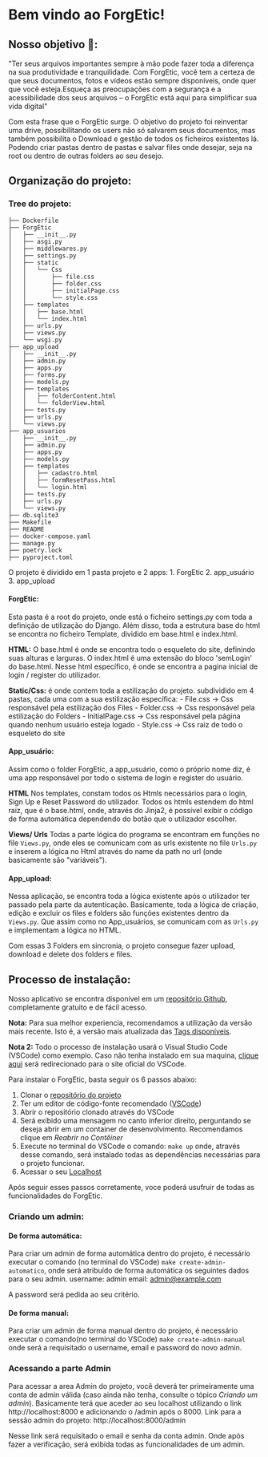 # Bem vindo ao ForgEtic! 


## Nosso objetivo 🎯: 

"Ter seus arquivos importantes sempre à mão pode fazer toda a diferença na sua produtividade e tranquilidade. Com ForgEtic, você tem a certeza de que seus documentos, fotos e vídeos estão sempre disponíveis, onde quer que você esteja.Esqueça as preocupações com a segurança e a acessibilidade dos seus arquivos – o ForgEtic está aqui para simplificar sua vida digital"

Com esta frase que o ForgEtic surge. 
O objetivo do projeto foi reinventar uma drive, possibilitando os users não só salvarem seus documentos, mas também possibilita o Download e gestão de todos os ficheiros existentes lá. Podendo criar pastas dentro de pastas e salvar files onde desejar, seja na root ou dentro de outras folders ao seu desejo.  



## Organização do projeto: 

### Tree do projeto: 
```
├── Dockerfile
├── ForgEtic
│   ├── __init__.py
│   ├── asgi.py
│   ├── middlewares.py
│   ├── settings.py
│   ├── static
│   │   └── Css
│   │       ├── file.css
│   │       ├── folder.css
│   │       ├── initialPage.css
│   │       └── style.css
│   ├── templates
│   │   ├── base.html
│   │   └── index.html
│   ├── urls.py
│   ├── views.py
│   └── wsgi.py
├── app_upload
│   ├── __init__.py
│   ├── admin.py
│   ├── apps.py
│   ├── forms.py
│   ├── models.py
│   ├── templates
│   │   ├── folderContent.html
│   │   └── folderView.html
│   ├── tests.py
│   ├── urls.py
│   └── views.py
├── app_usuarios
│   ├── __init__.py
│   ├── admin.py
│   ├── apps.py
│   ├── models.py
│   ├── templates
│   │   ├── cadastro.html
│   │   ├── formResetPass.html
│   │   └── login.html
│   ├── tests.py
│   ├── urls.py
│   └── views.py
├── db.sqlite3
├── Makefile
├── README
├── docker-compose.yaml
├── manage.py
├── poetry.lock
├── pyproject.toml
```


O projeto é dividido em 1 pasta projeto e 2 apps:
	1. ForgEtic
	2. app_usuário
	3. app_upload

#### ForgEtic: 
   Esta pasta é a root do projeto, onde está o ficheiro settings.py com toda a definição de utilização do Django. Além disso, toda a estrutura base do html se encontra no ficheiro Template, dividido em base.html e index.html. 
   
   **HTML:**
	   O base.html é onde se encontra todo o esqueleto do site, definindo suas alturas e larguras. 
	   O index.html é uma extensão do bloco 'semLogin' do base.html. Nesse html específico, é onde se encontra a pagina inicial de login / register do utilizador. 

**Static/Css:**
	é onde contem toda a estilização do projeto. 
	subdividido em 4 pastas, cada uma com a sua estilização específica: 
	- File.css -> Css responsável pela estilização dos Files
	- Folder.css -> Css responsável pela estilização do Folders
	- InitialPage.css -> Css responsável pela página quando nenhum usuário esteja logado
	- Style.css  -> Css raiz de todo o esqueleto do site


#### App_usuário:
Assim como o folder ForgEtic, a app_usuário, como o próprio nome diz, é uma app responsável por todo o sistema de login e register do usuário.


 **HTML**
Nos templates, constam todos os Htmls necessários para o login, Sign Up e Reset Password do utilizador. 
Todos os htmls estendem do html raiz, que é o base.html, onde, através do Jinja2, é possível exibir o código de forma automática dependendo do botão que o utilizador escolher.


**Views/ Urls**
Todas a parte lógica do programa se encontram em funções no file `Views.py`, onde eles se comunicam com as urls existente no file `Urls.py` e inserem a lógica no Html através do name da path no url (onde basicamente são "variáveis"). 



#### App_upload: 
Nessa aplicação, se encontra toda a lógica existente após o utilizador ter passado pela parte da autenticação.
Basicamente, toda a lógica de criação, edição e excluir os files e folders são funções existentes dentro da `Views.py`. Que assim como no App_usuários, se comunicam com as `Urls.py` e implementam a lógica no HTML. 


Com essas 3 Folders em sincronia, o projeto consegue fazer upload, download e delete dos folders e files. 

## Processo de instalação: 

Nosso aplicativo se encontra disponível em um [repositório Github](https://github.com/G00li/ForgEtic), completamente gratuito e de fácil acesso. 

**Nota:** Para sua melhor experiencia, recomendamos a utilização da versão mais recente. Isto é, a versão mais atualizada das [Tags disponíveis](https://github.com/G00li/ForgEtic/tags).

**Nota 2:** Todo o processo de instalação usará o Visual Studio Code (VSCode) como exemplo. Caso não tenha instalado em sua maquina, [clique aqui](https://code.visualstudio.com/download) será redirecionado para o site oficial do VSCode. 

Para instalar o ForgEtic, basta seguir os 6 passos abaixo: 
1. Clonar o [repositório do projeto](https://github.com/G00li/ForgEtic) 
2. Ter um editor de código-fonte recomendado ([VSCode](https://code.visualstudio.com/))
3. Abrir o repositório clonado através do VSCode 
4. Será exibido uma mensagem no canto inferior direito, perguntando se deseja abrir em um container de desenvolvimento. Recomendamos clique em *Reabrir no Contêiner* 
5. Execute no terminal do VSCode o comando: `make up`
		onde, através desse comando, será instalado todas as dependências necessárias para o projeto funcionar.
6. Acessar o seu [Localhost](http://localhost:8000)

Após seguir esses passos corretamente, voce poderá usufruir de todas as funcionalidades do ForgEtic. 


### Criando um admin:

#### De forma automática:
Para criar um admin de forma automática dentro do projeto, é necessário executar o comando (no terminal do VSCode) `make create-admin-automatico`, onde será atribuído de forma automática os seguintes dados para o seu admin. 
	username: admin
	email: admin@example.com
	
A password será pedida ao seu critério. 


#### De forma manual: 
Para criar um admin de forma manual dentro do projeto, é necessário executar o comando(no terminal do VSCode) `make create-admin-manual` onde será a requisitado o username, email e password do novo admin. 


### Acessando a parte Admin 
Para acessar a area Admin do projeto, você deverá ter primeiramente uma conta de admin válida (caso ainda não tenha, consulte o tópico *Criando um admin*). 
Basicamente terá que aceder ao seu localhost utilizando o link http://localhost:8000 e adicionando o /admin após o 8000. 
Link para a sessão admin do projeto: http://localhost:8000/admin

Nesse link será requisitado o email e senha da conta admin. Onde após fazer a verificação, será exibida todas as funcionalidades de um admin. 




